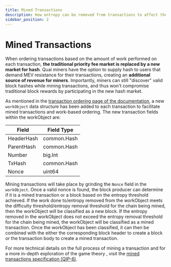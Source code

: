 ```yaml
---
title: Mined Transactions
description: How entropy can be removed from transactions to affect their ordering.
sidebar_position: 2
---
```


# Mined Transactions

When ordering transactions based on the amount of work performed on each transaction, **the traditional priority fee market is replaced by a new market for hash**. Quai miners have the option to supply hash to users that demand MEV resistance for their transactions, creating an **additional source of revenue for miners**. Importantly, miners can still "discover" valid block hashes while mining transactions, and thus won't compromise traditional block rewards by participating in the new hash market.

As mentioned in the [transaction ordering page of the documentation](/learn/advanced-introduction/mev-resistance/mined-transactions), a new `workObject` data structure has been added to each transaction to facilitate mined transactions and work-based ordering. The new transaction fields within the workObject are:

| **Field**  | **Field Type** |
| ---------- | -------------- |
| HeaderHash | common.Hash    |
| ParentHash | common.Hash    |
| Number     | big.Int        |
| TxHash     | common.Hash    |
| Nonce      | uint64         |

Mining transactions will take place by grinding the `Nonce` field in the `workObject`. Once a valid nonce is found, the block producer can determine if it is a mined transaction or a block based on the entropy threshold achieved. If the work done to/entropy removed from the workObject meets the difficulty threshold/entropy removal threshold for the chain being mined, then the workObject will be classified as a new block. If the entropy removed in the workObject does not exceed the entropy removal threshold for the chain being mined, the workObject will be classified as a mined transaction. Once the workObject has been classified, it can then be combined with the either the corresponding block header to create a block or the transaction body to create a mined transaction.

For more technical details on the full process of mining a transaction and for a more in-depth exploration of the game theory , visit the [mined transactions specification (QIP-6)](https://github.com/quai-network/qips/blob/master/qip-0006.md).

